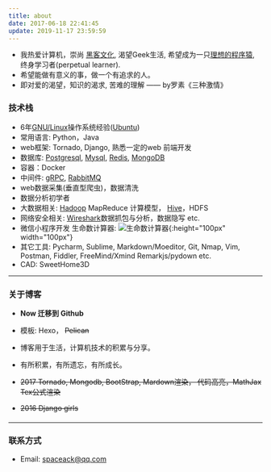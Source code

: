 ```yaml
---
title: about
date: 2017-06-18 22:41:45
update: 2019-11-17 23:59:59
---
```

- 我热爱计算机，崇尚 [黑客文化](http://translations.readthedocs.io/en/latest/hacker_howto.html#id5), 渴望Geek生活, 希望成为一只[理想的程序猿](http://guoze.me/2015/03/02/excellent-programmer/), 终身学习者(perpetual learner).
- 希望能做有意义的事，做一个有追求的人。
- 即对爱的渴望，知识的渴求, 苦难的理解 —— by罗素《三种激情》

### 技术栈
- 6年[GNU/Linux](https://www.gnu.org/gnu/linux-and-gnu.en.html)操作系统经验([Ubuntu](https://www.ubuntu.com/desktop))
- 常用语言: Python，Java
- web框架: Tornado, Django, 熟悉一定的web 前端开发
- 数据库: [Postgresql](https://www.postgresql.org/), [Mysql](https://mariadb.org/), [Redis](https://redis.io/), [MongoDB](https://www.mongodb.com/)
- 容器：Docker
- 中间件: [gRPC](www.grpc.io), [RabbitMQ](http://www.rabbitmq.com)
- web数据采集(垂直型爬虫)，数据清洗
- 数据分析初学者
- 大数据相关: [Hadoop](http://hadoop.apache.org/) MapReduce 计算模型， [Hive](https://hive.apache.org/)，HDFS
- 网络安全相关: [Wireshark](https://www.wireshark.org/)数据抓包与分析，数据隐写 etc.
- 微信小程序开发 生命数计算器: ![生命数计算器](wx-lifenum.jpeg){:height="100px" width="100px"}
- 其它工具: Pycharm, Sublime, Markdown/Moeditor, Git, Nmap, Vim, Postman, Fiddler, FreeMind/Xmind  Remarkjs/pydown etc.
 - CAD: SweetHome3D

---

### 关于博客
- **Now  迁移到 Github**
- 模板:  Hexo， <del>Pelican</del> 
- 博客用于生活，计算机技术的积累与分享。
- 有所积累，有所遗忘，有所成长。

- <del> 2017 Tornado, Mongodb, BootStrap, Mardown渲染， 代码高亮，MathJax Tex公式渲染</del>

- <del>2016 Django girls</del>

#### 

---
### 联系方式
- Email: spaceack@qq.com